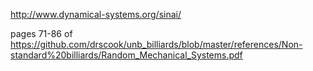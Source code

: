 http://www.dynamical-systems.org/sinai/

pages 71-86 of https://github.com/drscook/unb_billiards/blob/master/references/Non-standard%20billiards/Random_Mechanical_Systems.pdf
